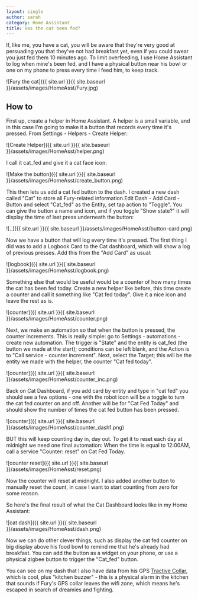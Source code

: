 ```yaml
---
layout: single
author: sarah
category: Home Assistant
title: Has the cat been fed?
---
```


If, like me, you have a cat, you will be aware that they're very good at persuading you that they've not had breakfast yet, even if you could swear you just fed them 10 minutes ago. To limit overfeeding, I use Home Assistant to log when mine's been fed, and I have a physical button near his bowl or one on my phone to press every time I feed him, to keep track.

![Fury the cat]({{ site.url }}{{ site.baseurl }}/assets/images/HomeAsst/Fury.jpg)

## How to

First up, create a helper in Home Assistant. A helper is a small variable, and in this case I'm going to make it a button that records every time it's pressed. From Settings - Helpers - Create Helper:


![Create Helper]({{ site.url }}{{ site.baseurl }}/assets/images/HomeAsst/helper.png)

I call it cat_fed and give it a cat face icon:

![Make the button]({{ site.url }}{{ site.baseurl }}/assets/images/HomeAsst/create_button.png)

This then lets us add a cat fed button to the dash. I created a new dash called "Cat" to store all Fury-related information.Edit Dash - Add Card - Button and select "Cat_fed" as the Entity, set tap action to "Toggle". You can give the button a name and icon, and if you toggle "Show state?" it will display the time of last press underneath the button:

![..]({{ site.url }}{{ site.baseurl }}/assets/images/HomeAsst/button-card.png)

Now we have a button that will log every time it's pressed. The first thing I did was to add a Logbook Card to the Cat dashboard, which will show a log of previous presses. Add this from the "Add Card" as usual:

![logbook]({{ site.url }}{{ site.baseurl }}/assets/images/HomeAsst/logbook.png)

Something else that would be useful would be a counter of how many times the cat has been fed today. Create a new helper like before, this time create a counter and call it something like "Cat fed today". Give it a nice icon and leave the rest as is.

![counter]({{ site.url }}{{ site.baseurl }}/assets/images/HomeAsst/counter.png)

Next, we make an automation so that when the button is pressed, the counter increments. This is really simple: go to Settings - automations - create new automation. The trigger is "State" and the entity is cat_fed (the button we made at the start); conditions can be left blank, and the Action is to "Call service - counter increment". Next, select the Target; this will be the entity we made with the helper, the counter "Cat fed today".

![counter]({{ site.url }}{{ site.baseurl }}/assets/images/HomeAsst/counter_inc.png)

Back on Cat Dashboard, if you add card by entity and type in "cat fed" you should see a few options - one with the robot icon will be a toggle to turn the cat fed counter on and off. Another will be for "Cat Fed Today" and should show the number of times the cat fed button has been pressed.

![counter]({{ site.url }}{{ site.baseurl }}/assets/images/HomeAsst/counter_dash1.png)

BUT this will keep counting day in, day out. To get it to reset each day at midnight we need one final automation: When the time is equal to 12:00AM, call a service "Counter: reset" on Cat Fed Today.

![counter reset]({{ site.url }}{{ site.baseurl }}/assets/images/HomeAsst/reset.png)

Now the counter will reset at midnight. I also added another button to manually reset the count, in case I want to start counting from zero for some reason. 

So here's the final result of what the Cat Dashboard looks like in my Home Assistant:

![cat dash]({{ site.url }}{{ site.baseurl }}/assets/images/HomeAsst/dash.png)

Now we can do other clever things, such as display the cat fed counter on big display above his food bowl to remind me that he's already had breakfast. You can add the button as a widget on your phone, or use a physical zigbee button to trigger the "Cat_fed" button.

You can see on my dash that I also have data from his GPS [Tractive Collar](https://tractive.com/), which is cool, plus "kitchen buzzer" - this is a physical alarm in the kitchen that sounds if Fury's GPS collar leaves the wifi zone, which means he's escaped in search of dreamies and fighting.


